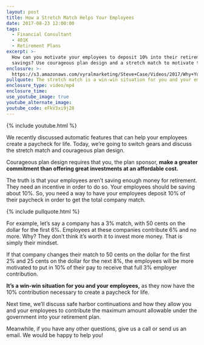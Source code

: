```yaml
---
layout: post
title: How a Stretch Match Helps Your Employees
date: 2017-08-23 12:00:00
tags:
  - Financial Consultant
  - 401K
  - Retirement Plans
excerpt: >-
  How can you motivate your employees to deposit 10% into their retirement
  savings? Use courageous plan design and a stretch match to motivate them.
enclosure: >-
  https://s3.amazonaws.com/vyralmarketing/Steve+Case/Videos/2017/Why+You+Should+Be+Using+Auto+to+the+5th+-+Michigan+401K+Advisors.mp4
pullquote: The stretch match is a win-win situation for you and your employees.
enclosure_type: video/mp4
enclosure_time:
use_youtube_image: true
youtube_alternate_image:
youtube_code: eFkV3xi9j28
---
```



{% include youtube.html %}

We recently discussed automatic features that can help your employees create a paycheck for life. Today, we’re going to switch gears and discuss the stretch match and courageous plan design.

Courageous plan design requires that you, the plan sponsor, **make a greater commitment than offering great investments at an affordable cost.**

The truth is that your employees aren’t saving enough money for retirement. They need an incentive in order to do so. Your employees should be saving about 10%. So, you need a way to have your employees deposit 10% of their paycheck in order to get the total company match.

{% include pullquote.html %}

For example, let’s say a company has a 3% match, with 50 cents on the dollar for the first 6%. Employees at these companies contribute 6% and no more. Why? They don’t think it’s worth it to invest more money. That is simply their mindset.

If that company changes their match to 50 cents on the dollar for the first 2% and 25 cents on the dollar for the next 8%, the employees will be more motivated to put in 10% of their pay to receive that full 3% employer contribution.

**It’s a win-win situation for you and your employees,** as they now have the 10% contribution necessary to create a paycheck for life.

Next time, we’ll discuss safe harbor continuations and how they allow you and your employees to contribute the maximum amount allowable under the government into your retirement plan.

Meanwhile, if you have any other questions, give us a call or send us an email. We would be happy to help you!